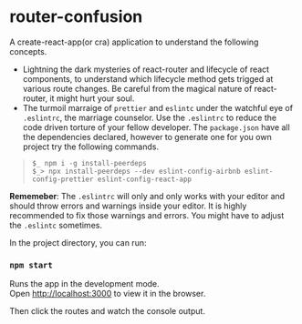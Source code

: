 # router-confusion
A create-react-app(or cra) application to understand the following concepts.
+ Lightning the dark mysteries of react-router and lifecycle of react
  components, to understand which lifecycle method gets trigged at various
  route changes. Be careful from the magical nature of react-router, it might
  hurt your soul.
+ The turmoil marraige of `prettier` and `eslintc` under the watchful eye of
  `.eslintrc`, the marriage counselor. Use the `.eslintrc` to reduce the code
  driven torture of your fellow developer. The `package.json` have all the
  dependencies declared, however to generate one for you own project try the
  following commands.
> `$_ npm i -g install-peerdeps`   
> `$_> npx install-peerdeps --dev eslint-config-airbnb eslint-config-prettier eslint-config-react-app`   

**Rememeber**: The `.eslintrc` will only and only works with your editor and
should throw errors and warnings inside your editor. It is highly recommended
to fix those warnings and errors. You might have to adjust the `.eslintc`
sometimes.

In the project directory, you can run:

### `npm start`

Runs the app in the development mode.<br>
Open [http://localhost:3000](http://localhost:3000) to view it in the browser.

Then click the routes and watch the console output.
